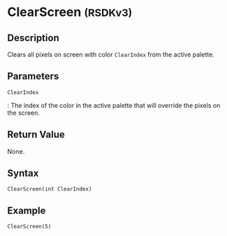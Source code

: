# ClearScreen <small>(RSDKv3)</small>

## Description
Clears all pixels on screen with color `ClearIndex` from the active palette.

## Parameters
`ClearIndex`

:   The index of the color in the active palette that will override the pixels on the screen.

## Return Value
None.

## Syntax
```
ClearScreen(int ClearIndex)
```

## Example
```
ClearScreen(5)
```
